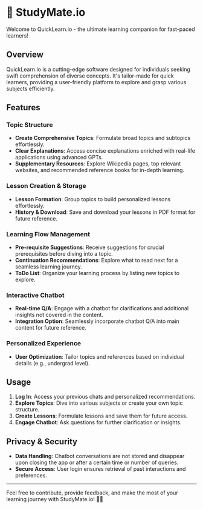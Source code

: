 # 🚀 StudyMate.io

Welcome to QuickLearn.io - the ultimate learning companion for fast-paced learners!

## Overview

QuickLearn.io is a cutting-edge software designed for individuals seeking swift comprehension of diverse concepts. It's tailor-made for quick learners, providing a user-friendly platform to explore and grasp various subjects efficiently.

## Features

### Topic Structure

- **Create Comprehensive Topics**: Formulate broad topics and subtopics effortlessly.
- **Clear Explanations**: Access concise explanations enriched with real-life applications using advanced GPTs.
- **Supplementary Resources**: Explore Wikipedia pages, top relevant websites, and recommended reference books for in-depth learning.

### Lesson Creation & Storage

- **Lesson Formation**: Group topics to build personalized lessons effortlessly.
- **History & Download**: Save and download your lessons in PDF format for future reference.

### Learning Flow Management

- **Pre-requisite Suggestions**: Receive suggestions for crucial prerequisites before diving into a topic.
- **Continuation Recommendations**: Explore what to read next for a seamless learning journey.
- **ToDo List**: Organize your learning process by listing new topics to explore.

### Interactive Chatbot

- **Real-time Q/A**: Engage with a chatbot for clarifications and additional insights not covered in the content.
- **Integration Option**: Seamlessly incorporate chatbot Q/A into main content for future reference.

### Personalized Experience

- **User Optimization**: Tailor topics and references based on individual details (e.g., undergrad level).

## Usage

1. **Log In**: Access your previous chats and personalized recommendations.
2. **Explore Topics**: Dive into various subjects or create your own topic structure.
3. **Create Lessons**: Formulate lessons and save them for future access.
4. **Engage Chatbot**: Ask questions for further clarification or insights.

## Privacy & Security

- **Data Handling**: Chatbot conversations are not stored and disappear upon closing the app or after a certain time or number of queries.
- **Secure Access**: User login ensures retrieval of past interactions and preferences.

---

Feel free to contribute, provide feedback, and make the most of your learning journey with StudyMate.io! 🌟✨
